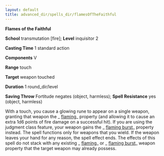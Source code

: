 ```yaml
---
layout: default
title: advanced_dir/spells_dir/flamesOfTheFaithful
---
```

 **Flames of the Faithful**

**School** transmutation [fire]; **Level** inquisitor 2

**Casting Time** 1 standard action

**Components** V

**Range** touch

**Target** weapon touched

**Duration** 1 round_dir/level

**Saving Throw** Fortitude negates (object, harmless); **Spell Resistance** yes (object, harmless)

With a touch, you cause a glowing rune to appear on a single weapon, granting that weapon the _ [flaming](../../../magicItems_dir/weapons#_weapons-flaming)_ property (and allowing it to cause an extra 1d6 points of fire damage on a successful hit). If you are using the judgment class feature, your weapon gains the _ [flaming burst](../../../magicItems_dir/weapons#_weapons-flaming-burst)_ property instead. The spell functions only for weapons that you wield. If the weapon leaves your hand for any reason, the spell effect ends. The effects of this spell do not stack with any existing _ [flaming](../../../magicItems_dir/weapons#_weapons-flaming)_ or _ [flaming burst](../../../magicItems_dir/weapons#_weapons-flaming-burst)_ weapon property that the target weapon may already possess.

